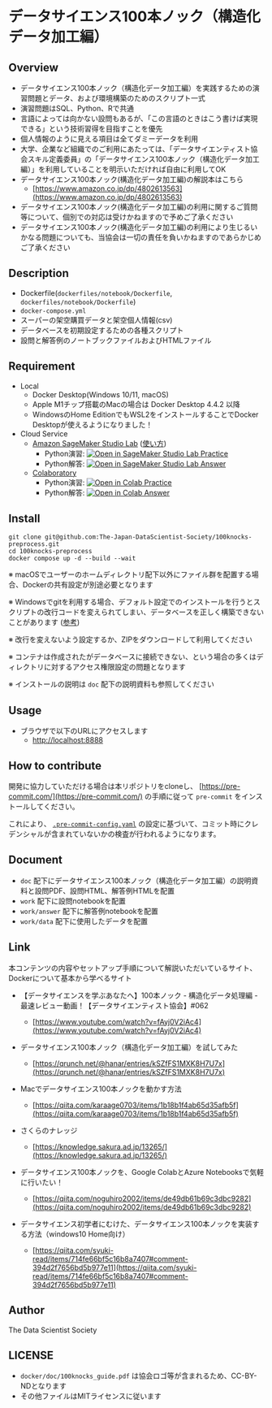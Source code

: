 # データサイエンス100本ノック（構造化データ加工編）

## Overview
- データサイエンス100本ノック（構造化データ加工編）を実践するための演習問題とデータ、および環境構築のためのスクリプト一式
- 演習問題はSQL、Python、Rで共通
- 言語によっては向かない設問もあるが、「この言語のときはこう書けば実現できる」という技術習得を目指すことを優先
- 個人情報のように見える項目は全てダミーデータを利用
- 大学、企業など組織でのご利用にあたっては、「データサイエンティスト協会スキル定義委員」の「データサイエンス100本ノック（構造化データ加工編）」を利用していることを明示いただければ自由に利用してOK
- データサイエンス100本ノック(構造化データ加工編)の解説本はこちら
  - [https://www.amazon.co.jp/dp/4802613563](https://www.amazon.co.jp/dp/4802613563)
- データサイエンス100本ノック(構造化データ加工編)の利用に関するご質問等について、個別での対応は受けかねますので予めご了承ください
- データサイエンス100本ノック(構造化データ加工編)の利用により生じるいかなる問題についても、当協会は一切の責任を負いかねますのであらかじめご了承ください

## Description
- Dockerfile(`dockerfiles/notebook/Dockerfile`, `dockerfiles/notebook/Dockerfile`)
- `docker-compose.yml`
- スーパーの架空購買データと架空個人情報(csv)
- データベースを初期設定するための各種スクリプト
- 設問と解答例のノートブックファイルおよびHTMLファイル

## Requirement
- Local
  - Docker Desktop(Windows 10/11, macOS)
  - Apple M1チップ搭載のMacの場合は Docker Desktop 4.4.2 以降
  - WindowsのHome EditionでもWSL2をインストールすることでDocker Desktopが使えるようになりました！
- Cloud Service
  - [Amazon SageMaker Studio Lab](https://studiolab.sagemaker.aws/) ([使い方](https://github.com/aws-sagemaker-jp/awesome-studio-lab-jp/blob/main/README_usage.md))
    - Python演習: [![Open in SageMaker Studio Lab Practice](https://studiolab.sagemaker.aws/studiolab.svg)](https://studiolab.sagemaker.aws/import/github/The-Japan-DataScientist-Society/100knocks-preprocess/blob/master/docker/work/preprocess_knock_Python.ipynb)
    - Python解答: [![Open in SageMaker Studio Lab Answer](https://studiolab.sagemaker.aws/studiolab.svg)](https://studiolab.sagemaker.aws/import/github/The-Japan-DataScientist-Society/100knocks-preprocess/blob/master/docker/work/answer/ans_preprocess_knock_Python.ipynb)
  - [Colaboratory](https://colab.research.google.com/)
    - Python演習: [![Open in Colab Practice](https://colab.research.google.com/assets/colab-badge.svg)](https://colab.research.google.com/github/The-Japan-DataScientist-Society/100knocks-preprocess/blob/master/docker/work/preprocess_knock_Python.ipynb)
    - Python解答: [![Open in Colab Answer](https://colab.research.google.com/assets/colab-badge.svg)](https://colab.research.google.com/github/The-Japan-DataScientist-Society/100knocks-preprocess/blob/master/docker/work/answer/ans_preprocess_knock_Python.ipynb)

## Install
```shell
git clone git@github.com:The-Japan-DataScientist-Society/100knocks-preprocess.git
cd 100knocks-preprocess
docker compose up -d --build --wait
```

※ macOSでユーザーのホームディレクトリ配下以外にファイル群を配置する場合、Dockerの共有設定が別途必要となります

※ Windowsでgitを利用する場合、デフォルト設定でのインストールを行うとスクリプトの改行コードを変えられてしまい、データベースを正しく構築できないことがあります ([参考](https://github.com/The-Japan-DataScientist-Society/100knocks-preprocess/issues/1#issue-640590032))

※ 改行を変えないよう設定するか、ZIPをダウンロードして利用してください

※ コンテナは作成されたがデータベースに接続できない、という場合の多くはディレクトリに対するアクセス権限設定の問題となります

※ インストールの説明は `doc` 配下の説明資料も参照してください

## Usage
- ブラウザで以下のURLにアクセスします
  - [http://localhost:8888](http://localhost:8888)

## How to contribute
開発に協力していただける場合は本リポジトリをcloneし、 [https://pre-commit.com/](https://pre-commit.com/) の手順に従って `pre-commit` をインストールしてください。

これにより、 [`.pre-commit-config.yaml`](.pre-commit-config.yaml) の設定に基づいて、コミット時にクレデンシャルが含まれていないかの検査が行われるようになります。

## Document
- `doc` 配下にデータサイエンス100本ノック（構造化データ加工編）の説明資料と設問PDF、設問HTML、解答例HTMLを配置
- `work` 配下に設問notebookを配置
- `work/answer` 配下に解答例notebookを配置
- `work/data` 配下に使用したデータを配置

## Link
本コンテンツの内容やセットアップ手順について解説いただいているサイト、Dockerについて基本から学べるサイト

- 【データサイエンスを学ぶあなたへ】100本ノック - 構造化データ処理編 - 最速レビュー動画！【データサイエンティスト協会】#062
  - [https://www.youtube.com/watch?v=fAyj0V2iAc4](https://www.youtube.com/watch?v=fAyj0V2iAc4)

- データサイエンス100本ノック（構造化データ加工編）を試してみた
  - [https://qrunch.net/@hanar/entries/kSZfFS1MXK8H7U7x](https://qrunch.net/@hanar/entries/kSZfFS1MXK8H7U7x)

- Macでデータサイエンス100本ノックを動かす方法
  - [https://qiita.com/karaage0703/items/1b18b1f4ab65d35afb5f](https://qiita.com/karaage0703/items/1b18b1f4ab65d35afb5f)

- さくらのナレッジ
  - [https://knowledge.sakura.ad.jp/13265/](https://knowledge.sakura.ad.jp/13265/)

- データサイエンス100本ノックを、Google ColabとAzure Notebooksで気軽に行いたい！
  - [https://qiita.com/noguhiro2002/items/de49db61b69c3dbc9282](https://qiita.com/noguhiro2002/items/de49db61b69c3dbc9282)

- データサイエンス初学者にむけた、データサイエンス100本ノックを実装する方法（windows10 Home向け）
  - [https://qiita.com/syuki-read/items/714fe66bf5c16b8a7407#comment-394d2f7656bd5b977e11](https://qiita.com/syuki-read/items/714fe66bf5c16b8a7407#comment-394d2f7656bd5b977e11)

## Author
The Data Scientist Society

## LICENSE
- `docker/doc/100knocks_guide.pdf` は協会ロゴ等が含まれるため、CC-BY-NDとなります
- その他ファイルはMITライセンスに従います
